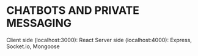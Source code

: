 # CHATBOTS AND PRIVATE MESSAGING

Client side (localhost:3000): React
Server side (localhost:4000): Express, Socket.io, Mongoose

